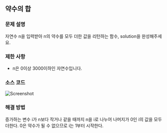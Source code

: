 ## 약수의 합

### 문제 설명
자연수 n을 입력받아 n의 약수를 모두 더한 값을 리턴하는 함수, solution을 완성해주세요.

### 제한 사항
* n은 0이상 3000이하인 자연수입니다.


### 소스 코드
![Screenshot](https://raw.github.com/arqhive/algorithmpractice/master/image/yaksu.png)

### 해결 방법

증가하는 변수 i가 n보다 작거나 같을 때까지 n을 i로 나누어 나머지가 0인 i의 값을 모두 더한다.
0은 약수가 될 수 없으므로 i는 1부터 시작한다.
